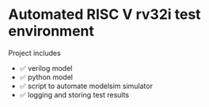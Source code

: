 # Automated RISC V rv32i test environment 
Project includes
- ✅ verilog model
- ✅ python model
- ✅ script to automate modelsim simulator
- ✅ logging and storing test results